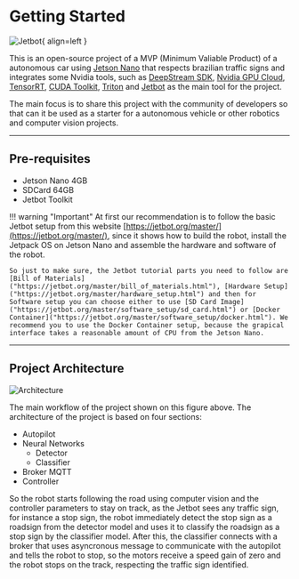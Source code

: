 # Getting Started

![Jetbot](https://github.com/pfeinsper/NVIDIA/blob/gh-pages/images/jetbot.png?raw=true){ align=left }

This is an open-source project of a MVP (Minimum Valiable Product) of a autonomous car using [Jetson Nano](https://www.nvidia.com/en-us/autonomous-machines/embedded-systems/jetson-nano/) that respects brazilian traffic signs and integrates some Nvidia tools, such as [DeepStream SDK](https://developer.nvidia.com/deepstream-sdk), [Nvidia GPU Cloud](https://www.nvidia.com/en-us/gpu-cloud/), [TensorRT](https://developer.nvidia.com/tensorrt), [CUDA Toolkit](https://developer.nvidia.com/cuda-toolkit), [Triton](https://developer.nvidia.com/nvidia-triton-inference-server) and [Jetbot](https://jetbot.org/master/) as the main tool for the project. 

The main focus is to share this project with the community of developers so that can it be used as a starter for a autonomous vehicle or other robotics and computer vision projects.

___

## Pre-requisites

* Jetson Nano 4GB
* SDCard 64GB
* Jetbot Toolkit

!!! warning "Important"
    At first our recommendation is to follow the basic Jetbot setup from this website [https://jetbot.org/master/](https://jetbot.org/master/), since it shows how to build the robot, install the Jetpack OS on Jetson Nano and assemble the hardware and software of the robot.

    So just to make sure, the Jetbot tutorial parts you need to follow are [Bill of Materials]("https://jetbot.org/master/bill_of_materials.html"), [Hardware Setup]("https://jetbot.org/master/hardware_setup.html") and then for Software setup you can choose either to use [SD Card Image]("https://jetbot.org/master/software_setup/sd_card.html") or [Docker Container]("https://jetbot.org/master/software_setup/docker.html"). We recommend you to use the Docker Container setup, because the grapical interface takes a reasonable amount of CPU from the Jetson Nano.

___

## Project Architecture

![Architecture](https://github.com/pfeinsper/NVIDIA/blob/gh-pages/images/architechture.png?raw=true)

The main workflow of the project shown on this figure above. The architecture of the project is based on four sections:

- Autopilot 
- Neural Networks
    - Detector
    - Classifier
- Broker MQTT 
- Controller

So the robot starts following the road using computer vision and the controller parameters to stay on track, as the Jetbot sees any traffic sign, for instance a stop sign, the robot immediately detect the stop sign as a roadsign from the detector model and uses it to classify the roadsign as a stop sign by the classifier model. After this, the classifier connects with a broker that uses asyncronous message to communicate with the autopilot and tells the robot to stop, so the motors receive a speed gain of zero and the robot stops on the track, respecting the traffic sign identified.
